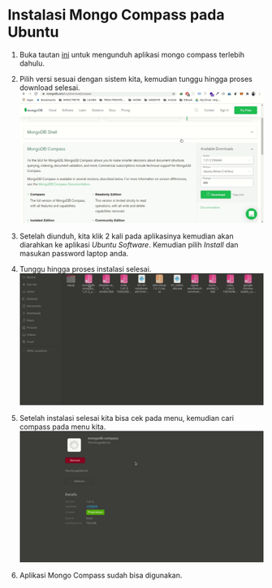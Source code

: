 # Instalasi Mongo Compass pada Ubuntu

1. Buka tautan [ini](https://www.mongodb.com/try/download/compass) untuk mengunduh aplikasi mongo compass terlebih dahulu.

2. Pilih versi sesuai dengan sistem kita, kemudian tunggu hingga proses download selesai. ![ubuntu compass download](../assets/gifs/ubuntu-mongo-compass/ubuntu-compass-download.gif)

3. Setelah diunduh, kita klik 2 kali pada aplikasinya kemudian akan diarahkan ke aplikasi _Ubuntu Software_. Kemudian pilih _Install_ dan masukan password laptop anda.

4. Tunggu hingga proses instalasi selesai. ![compass install](../assets/gifs/ubuntu-mongo-compass/ubuntu-compass-install.gif)

5. Setelah instalasi selesai kita bisa cek pada menu, kemudian cari compass pada menu kita. ![compass preview](../assets/gifs/ubuntu-mongo-compass/ubuntu-compass-preview.gif)

6. Aplikasi Mongo Compass sudah bisa digunakan.
